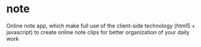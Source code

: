 note
====

Online note app, which make full use of the client-side technology (html5 + javascript) to create online note clips for better organization of your daily work